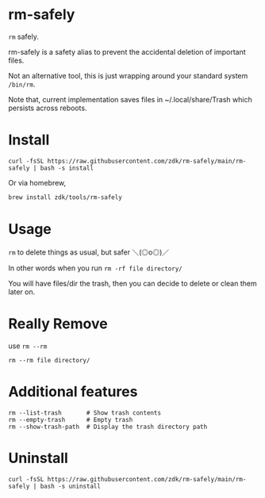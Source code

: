 # rm-safely

`rm` safely.

rm-safely is a safety alias to prevent the accidental deletion of important files.

Not an alternative tool, this is just wrapping around your standard system `/bin/rm`.

Note that, current implementation saves files in ~/.local/share/Trash which persists across reboots.

# Install

`curl -fsSL https://raw.githubusercontent.com/zdk/rm-safely/main/rm-safely | bash -s install`

Or via homebrew,

```bash
brew install zdk/tools/rm-safely
```

# Usage

`rm` to delete things as usual, but safer ＼(◎o◎)／

In other words when you run `rm -rf file directory/`

You will have files/dir the trash,
then you can decide to delete or clean them later on.

# Really Remove

use `rm --rm`

`rm --rm file directory/`

# Additional features

```
rm --list-trash       # Show trash contents
rm --empty-trash      # Empty trash
rm --show-trash-path  # Display the trash directory path
```

# Uninstall

`curl -fsSL https://raw.githubusercontent.com/zdk/rm-safely/main/rm-safely | bash -s uninstall`
